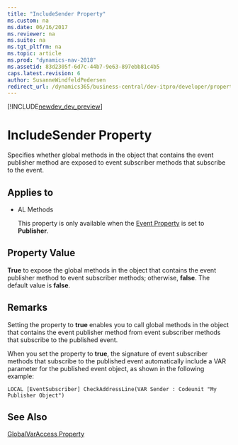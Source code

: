 ```yaml
---
title: "IncludeSender Property"
ms.custom: na
ms.date: 06/16/2017
ms.reviewer: na
ms.suite: na
ms.tgt_pltfrm: na
ms.topic: article
ms.prod: "dynamics-nav-2018"
ms.assetid: 83d2305f-6d7c-44b7-9e63-897ebb81c4b5
caps.latest.revision: 6
author: SusanneWindfeldPedersen
redirect_url: /dynamics365/business-central/dev-itpro/developer/properties/devenv-properties
---
```


[!INCLUDE[newdev_dev_preview](../includes/newdev_dev_preview.md)]

# IncludeSender Property
Specifies whether global methods in the object that contains the event publisher method are exposed to event subscriber methods that subscribe to the event.  
  
## Applies to  
  
-   AL Methods  
  
     This property is only available when the [Event Property](devenv-event-property.md) is set to **Publisher**.  
  
## Property Value  
 **True** to expose the global methods in the object that contains the event publisher method to event subscriber methods; otherwise, **false**. The default value is **false**.  
  
## Remarks  
 Setting the property to **true** enables you to call global methods in the object that contains the event publisher method from event subscriber methods that subscribe to the published event.  
  
 When you set the property to **true**, the signature of event subscriber methods that subscribe to the published event automatically include a VAR parameter for the published event object, as shown in the following example:  
  
 `LOCAL [EventSubscriber] CheckAddressLine(VAR Sender : Codeunit "My Publisher Object")`  
  
<!--  For more information about events, see [Events in Microsoft Dynamics NAV](Events-in-Microsoft-Dynamics-NAV.md).  -->
  
## See Also  
 [GlobalVarAccess Property](devenv-globalvaraccess-property.md)   
 <!--[Publishing Events](Publishing-Events.md)   
 [Raising Events](Raising-Events.md)   
 [Subscribing to Events](Subscribing-to-Events.md)  
 [AL Method Statements](AL-Method-Statements.md) -->